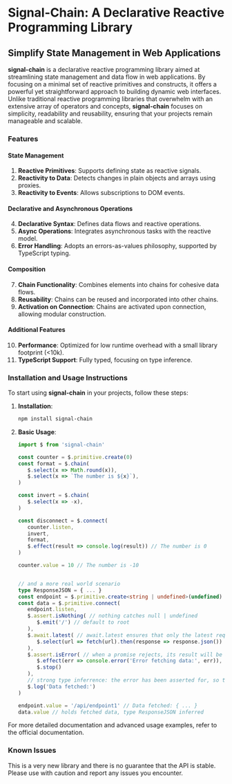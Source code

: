 # Signal-Chain: A Declarative Reactive Programming Library
## Simplify State Management in Web Applications

**signal-chain** is a declarative reactive programming library aimed at streamlining state management and data flow in web applications. By focusing on a minimal set of reactive primitives and constructs, it offers a powerful yet straightforward approach to building dynamic web interfaces. Unlike traditional reactive programming libraries that overwhelm with an extensive array of operators and concepts, **signal-chain** focuses on simplicity, readability and reusability, ensuring that your projects remain manageable and scalable.

### Features

#### State Management

1. **Reactive Primitives**: Supports defining state as reactive signals.
2. **Reactivity to Data**: Detects changes in plain objects and arrays using proxies.
3. **Reactivity to Events**: Allows subscriptions to DOM events.

#### Declarative and Asynchronous Operations

4. **Declarative Syntax**: Defines data flows and reactive operations.
5. **Async Operations**: Integrates asynchronous tasks with the reactive model.
6. **Error Handling**: Adopts an errors-as-values philosophy, supported by TypeScript typing.

#### Composition

7. **Chain Functionality**: Combines elements into chains for cohesive data flows.
8. **Reusability**: Chains can be reused and incorporated into other chains.
9. **Activation on Connection**: Chains are activated upon connection, allowing modular construction.

#### Additional Features

10. **Performance**: Optimized for low runtime overhead with a small library footprint (<10k).
11. **TypeScript Support**: Fully typed, focusing on type inference.


### Installation and Usage Instructions

To start using **signal-chain** in your projects, follow these steps:

1. **Installation**:
   ```sh
   npm install signal-chain
   ```

2. **Basic Usage**:
   ```typescript
   import $ from 'signal-chain'
   
   const counter = $.primitive.create(0)
   const format = $.chain(
      $.select(x => Math.round(x)),
      $.select(x => `The number is ${x}`),
   )

   const invert = $.chain(
      $.select(x => -x),
   )

   const disconnect = $.connect(
      counter.listen,
      invert,
      format,
      $.effect(result => console.log(result)) // The number is 0
   )

   counter.value = 10 // The number is -10


   // and a more real world scenario
   type ResponseJSON = { ... }
   const endpoint = $.primitive.create<string | undefined>(undefined)
   const data = $.primitive.connect(
      endpoint.listen,
      $.assert.isNothing( // nothing catches null | undefined
         $.emit('/') // default to root
      ),
      $.await.latest( // await.latest ensures that only the latest request result is being passed on
         $.select(url => fetch(url).then(response => response.json()) as Promise<ResponseJSON>),
      ),
      $.assert.isError( // when a promise rejects, its result will be an error
         $.effect(err => console.error('Error fetching data:', err)),
         $.stop()
      ),
      // strong type inferrence: the error has been asserted for, so the result must be a ResponseJSON
      $.log('Data fetched:')
   )

   endpoint.value = '/api/endpoint1' // Data fetched: { ... }
   data.value // holds fetched data, type ResponseJSON inferred

   ```

For more detailed documentation and advanced usage examples, refer to the official documentation.


### Known Issues

This is a very new library and there is no guarantee that the API is stable. Please use with caution and report any issues you encounter.


